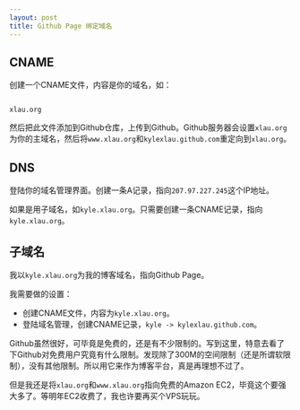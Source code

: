 ```yaml
---
layout: post
title: Github Page 绑定域名
---
```


## CNAME

创建一个CNAME文件，内容是你的域名，如：

<code>
xlau.org
</code>

然后把此文件添加到Github仓库，上传到Github。Github服务器会设置`xlau.org`为你的主域名，然后将`www.xlau.org`和`kylexlau.github.com`重定向到`xlau.org`。

## DNS

登陆你的域名管理界面。创建一条A记录，指向`207.97.227.245`这个IP地址。

如果是用子域名，如`kyle.xlau.org`。只需要创建一条CNAME记录，指向`kyle.xlau.org`。

## 子域名

我以`kyle.xlau.org`为我的博客域名，指向Github Page。

我需要做的设置：

 * 创建CNAME文件，内容为`kyle.xlau.org`。
 * 登陆域名管理，创建CNAME记录，`kyle -> kylexlau.github.com`。

Github虽然很好，可毕竟是免费的，还是有不少限制的。写到这里，特意去看了下Github对免费用户究竟有什么限制。发现除了300M的空间限制（还是所谓软限制），没有其他限制。所以用它来作为博客平台，真是再理想不过了。

但是我还是将`xlau.org`和`www.xlau.org`指向免费的Amazon EC2，毕竟这个要强大多了。等明年EC2收费了，我也许要再买个VPS玩玩。
